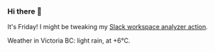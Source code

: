 ### Hi there :wave:

It's Friday! I might be tweaking my [Slack workspace analyzer action](https://github.com/bewuethr/slack-analyzer).

Weather in Victoria BC: light rain, at +6°C.
